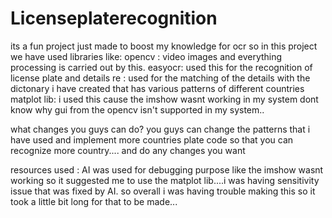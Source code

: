 # Licenseplaterecognition
its a fun project just made to boost my knowledge for ocr so in this project we have used libraries like:
opencv : video images and everything processing is carried out by this.
easyocr: used this for the recognition of license plate and details
re : used for the matching of the details with the dictonary i have created that has various patterns of different countries 
matplot lib: i used this cause the imshow wasnt working in my system dont know why gui from the opencv isn't supported in my system..


what changes you guys can do?
you guys can change the patterns that i have used and implement more countries plate code so that you can recognize more country....
and do any changes you want 

resources used :
AI was used for debugging purpose like the imshow wasnt working so it suggested me to use the matplot lib....i was having sensitivity issue that was fixed by AI.
so overall i was having trouble making this so it took a little bit long for that to be made...
